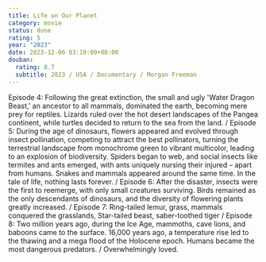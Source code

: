 ```yaml
---
title: Life on Our Planet
category: movie
status: done
rating: 5
year: "2023"
date: 2023-12-06 03:19:09+08:00
douban:
  rating: 8.7
  subtitle: 2023 / USA / Documentary / Morgan Freeman
---
```


Episode 4: Following the great extinction, the small and ugly 'Water Dragon Beast,' an ancestor to all mammals, dominated the earth, becoming mere prey for reptiles. Lizards ruled over the hot desert landscapes of the Pangea continent, while turtles decided to return to the sea from the land. / Episode 5: During the age of dinosaurs, flowers appeared and evolved through insect pollination, competing to attract the best pollinators, turning the terrestrial landscape from monochrome green to vibrant multicolor, leading to an explosion of biodiversity. Spiders began to web, and social insects like termites and ants emerged, with ants uniquely nursing their injured – apart from humans. Snakes and mammals appeared around the same time. In the tale of life, nothing lasts forever. / Episode 6: After the disaster, insects were the first to reemerge, with only small creatures surviving. Birds remained as the only descendants of dinosaurs, and the diversity of flowering plants greatly increased. / Episode 7: Ring-tailed lemur, grass, mammals conquered the grasslands, Star-tailed beast, saber-toothed tiger / Episode 8: Two million years ago, during the Ice Age, mammoths, cave lions, and baboons came to the surface. 16,000 years ago, a temperature rise led to the thawing and a mega flood of the Holocene epoch. Humans became the most dangerous predators. / Overwhelmingly loved.
